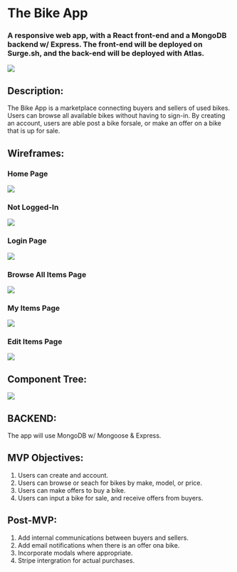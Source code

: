 # The Bike App
### A responsive web app, with a React front-end and a MongoDB backend w/ Express. The front-end will be deployed on Surge.sh, and the back-end will be deployed with Atlas. 

![](https://www.dwilliamzero.com/zero-cloud/bike-app-mockup.png)

## **Description:**
The Bike App is a marketplace connecting buyers and sellers of used bikes.  Users can browse all available bikes without having to sign-in.  By creating an account, users are able post a bike forsale, or make an offer on a bike that is up for sale.

## **Wireframes:**
### **Home Page**
![](https://www.dwilliamzero.com/zero-cloud/bike-app-wireframe_001.png)
### **Not Logged-In**
![](https://www.dwilliamzero.com/zero-cloud/bike-app-wireframe_005.png)
### **Login Page**
![](https://www.dwilliamzero.com/zero-cloud/bike-app-wireframe_002.png)
### **Browse All Items Page**
![](https://www.dwilliamzero.com/zero-cloud/bike-app-wireframe_003.png)
### **My Items Page**
![](https://www.dwilliamzero.com/zero-cloud/bike-app-wireframe_004.png)
### **Edit Items Page**
![](https://www.dwilliamzero.com/zero-cloud/bike-app-wireframe_000.png)

## **Component Tree:**
![](https://www.dwilliamzero.com/zero-cloud/bike-app-component-tree.png)

## **BACKEND:** 
The app will use MongoDB w/ Mongoose & Express.

## **MVP Objectives:** 
1. Users can create and account.
2. Users can browse or seach for bikes by make, model, or price.
3. Users can make offers to buy a bike.
4. Users can input a bike for sale, and receive offers from buyers.

## **Post-MVP:**
1. Add internal communications between buyers and sellers.
2. Add email notifications when there is an offer ona bike.
3. Incorporate modals where appropriate.
4. Stripe intergration for actual purchases.
